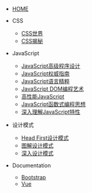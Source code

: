 * [HOME](/)

* CSS

  * [CSS世界](CSS/CSS世界/)
  * [CSS揭秘](CSS/CSS揭秘/)

* JavaScript

  * [JavaScript高级程序设计](JavaScript/JavaScript高级程序设计/)
  * [JavaScript权威指南](JavaScript/JavaScript权威指南/)
  * [JavaScript语言精粹](JavaScript/JavaScript语言精粹/)
  * [JavaScript DOM编程艺术](JavaScript/JavaScriptDOM编程艺术/)
  * [高性能JavaScript](JavaScript/高性能JavaScript/)
  * [JavaScript函数式编程思想](JavaScript/JavaScript函数式编程思想/)
  * [深入理解JavaScript特性](JavaScript/深入理解JavaScript特性/)

* 设计模式

  * [Head First设计模式](设计模式/HeadFirst设计模式/)
  * [图解设计模式](设计模式/图解设计模式/)
  * [深入设计模式](设计模式/深入设计模式/)

* Documentation
  * [Bootstrap](Documentation/Bootstrap/)
  * [Vue](Documentation/Vue/)

